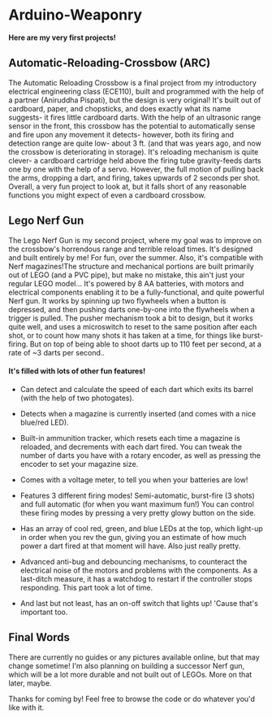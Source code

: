 # Arduino-Weaponry

**Here are my very first projects!**

## Automatic-Reloading-Crossbow (ARC)
The Automatic Reloading Crossbow is a final project from my introductory electrical engineering class (ECE110), built and programmed with the help of a partner (Aniruddha Pispati), but the design is very original! It's built out of cardboard, paper, and chopsticks, and does exactly what its name suggests- it fires little cardboard darts. With the help of an ultrasonic range sensor in the front, this crossbow has the potential to automatically sense and fire upon any movement it detects- however, both its firing and detection range are quite low- about 3 ft. (and that was years ago, and now the crossbow is deteriorating in storage). It's reloading mechanism is quite clever- a cardboard cartridge held above the firing tube gravity-feeds darts one by one with the help of a servo. However, the full motion of pulling back the arms, dropping a dart, and firing, takes upwards of 2 seconds per shot. Overall, a very fun project to look at, but it falls short of any reasonable functions you might expect of even a cardboard crossbow.


## Lego Nerf Gun
The Lego Nerf Gun is my second project, where my goal was to improve on the crossbow's horrendous range and terrible reload times. It's designed and built entirely by me! For fun, over the summer. Also, it's compatible with Nerf magazines!The structure and mechanical portions are built primarily out of LEGO (and a PVC pipe), but make no mistake, this ain't just your regular LEGO model... It's powered by 8 AA batteries, with motors and electrical components enabling it to be a fully-functional, and quite powerful Nerf gun. It works by spinning up two flywheels when a button is depressed, and then pushing darts one-by-one into the flywheels when a trigger is pulled. The pusher mechanism took a bit to design, but it works quite well, and uses a microswitch to reset to the same position after each shot, or to count how many shots it has taken at a time, for things like burst-firing. But on top of being able to shoot darts up to 110 feet per second, at a rate of ~3 darts per second..

#### It's filled with lots of other fun features!

* Can detect and calculate the speed of each dart which exits its barrel (with the help of two photogates).

* Detects when a magazine is currently inserted (and comes with a nice blue/red LED).

* Built-in ammunition tracker, which resets each time a magazine is reloaded, and decrements with each dart fired. You can tweak the number of darts you have with a rotary encoder, as well as pressing the encoder to set your magazine size.

* Comes with a voltage meter, to tell you when your batteries are low!

* Features 3 different firing modes! Semi-automatic, burst-fire (3 shots) and full automatic (for when you want maximum fun!) You can control these firing modes by pressing a very pretty glowy button on the side.

* Has an array of cool red, green, and blue LEDs at the top, which light-up in order when you rev the gun, giving you an estimate of how much power a dart fired at that moment will have. Also just really pretty.

* Advanced anti-bug and debouncing mechanisms, to counteract the electrical noise of the motors and problems with the components. As a last-ditch measure, it has a watchdog to restart if the controller stops responding. This part took a lot of time.

* And last but not least, has an on-off switch that lights up! 'Cause that's important too.


## Final Words
There are currently no guides or any pictures available online, but that may change sometime!
I'm also planning on building a successor Nerf gun, which will be a lot more durable and not built out of LEGOs.
More on that later, maybe.

Thanks for coming by! Feel free to browse the code or do whatever you'd like with it.
